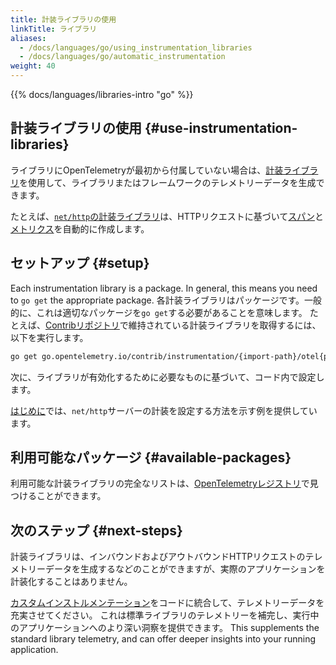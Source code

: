 ```yaml
---
title: 計装ライブラリの使用
linkTitle: ライブラリ
aliases:
  - /docs/languages/go/using_instrumentation_libraries
  - /docs/languages/go/automatic_instrumentation
weight: 40
---
```


{{% docs/languages/libraries-intro "go" %}}

## 計装ライブラリの使用 {#use-instrumentation-libraries}

ライブラリにOpenTelemetryが最初から付属していない場合は、[計装ライブラリ](/docs/specs/otel/glossary/#instrumentation-library)を使用して、ライブラリまたはフレームワークのテレメトリーデータを生成できます。

たとえば、[`net/http`の計装ライブラリ](https://pkg.go.dev/go.opentelemetry.io/contrib/instrumentation/net/http/otelhttp)は、HTTPリクエストに基づいて[スパン](/docs/concepts/signals/traces/#spans)と[メトリクス](/docs/concepts/signals/metrics/)を自動的に作成します。

## セットアップ {#setup}

Each instrumentation library is a package. In general, this means you need to
`go get` the appropriate package. 各計装ライブラリはパッケージです。一般的に、これは適切なパッケージを`go get`する必要があることを意味します。
たとえば、[Contribリポジトリ](https://github.com/open-telemetry/opentelemetry-go-contrib)で維持されている計装ライブラリを取得するには、以下を実行します。

```sh
go get go.opentelemetry.io/contrib/instrumentation/{import-path}/otel{package-name}
```

次に、ライブラリが有効化するために必要なものに基づいて、コード内で設定します。

[はじめに](../getting-started/)では、`net/http`サーバーの計装を設定する方法を示す例を提供しています。

## 利用可能なパッケージ {#available-packages}

利用可能な計装ライブラリの完全なリストは、[OpenTelemetryレジストリ](/ecosystem/registry/?language=go&component=instrumentation)で見つけることができます。

## 次のステップ {#next-steps}

計装ライブラリは、インバウンドおよびアウトバウンドHTTPリクエストのテレメトリーデータを生成するなどのことができますが、実際のアプリケーションを計装化することはありません。

[カスタムインストルメンテーション](../instrumentation/)をコードに統合して、テレメトリーデータを充実させてください。
これは標準ライブラリのテレメトリーを補完し、実行中のアプリケーションへのより深い洞察を提供できます。 This supplements
the standard library telemetry, and can offer deeper insights into your running
application.
